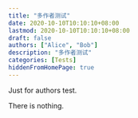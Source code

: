 ```yaml
---
title: "多作者测试"
date: 2020-10-10T10:10:10+08:00
lastmod: 2020-10-10T10:10:10+08:00
draft: false
authors: ["Alice", "Bob"]
description: "多作者测试"
categories: [Tests]
hiddenFromHomePage: true
---
```


Just for authors test.

<!--more-->

There is nothing.
